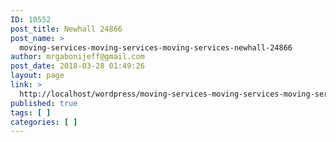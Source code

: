 ```yaml
---
ID: 10552
post_title: Newhall 24866
post_name: >
  moving-services-moving-services-moving-services-newhall-24866
author: mrgabonijeff@gmail.com
post_date: 2018-03-28 01:49:26
layout: page
link: >
  http://localhost/wordpress/moving-services-moving-services-moving-services-newhall-24866/
published: true
tags: [ ]
categories: [ ]
---
```

